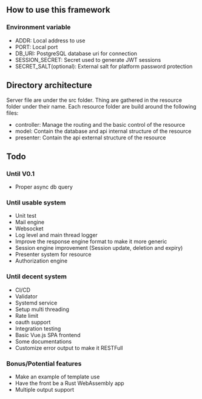 ## How to use this framework

### Environment variable

- ADDR: Local address to use
- PORT: Local port
- DB_URI: PostgreSQL database uri for connection
- SESSION_SECRET: Secret used to generate JWT sessions
- SECRET_SALT(optional): External salt for platform password protection

## Directory architecture

Server file are under the src folder.
Thing are gathered in the resource folder under their name.
Each resource folder are build around the following files:

- controller: Manage the routing and the basic control of the resource
- model: Contain the database and api internal structure of the resource
- presenter: Contain the api external structure of the resource

## Todo

### Until V0.1

- Proper async db query

### Until usable system

- Unit test
- Mail engine
- Websocket
- Log level and main thread logger
- Improve the response engine format to make it more generic
- Session engine improvement (Session update, deletion and expiry)
- Presenter system for resource
- Authorization engine

### Until decent system

- CI/CD
- Validator
- Systemd service
- Setup multi threading
- Rate limit
- oauth support
- Integration testing
- Basic Vue.js SPA frontend
- Some documentations
- Customize error output to make it RESTFull

### Bonus/Potential features

- Make an example of template use
- Have the front be a Rust WebAssembly app
- Multiple output support
